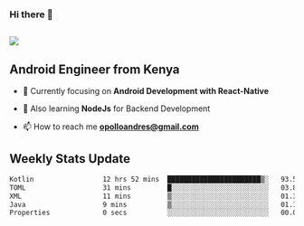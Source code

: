 ### Hi there 👋
<h2 align="left"><img src="https://readme-typing-svg.herokuapp.com?color=000000&lines=I'm+Andrew+Opollo😊;Welcome+to+my+Github😜"> </h2>

## Android Engineer from Kenya


- 🌱 Currently focusing on **Android Development with React-Native**

- 🔭 Also learning **NodeJs** for Backend Development

- 📫 How to reach me **opolloandres@gmail.com**


## Weekly Stats Update
<!--START_SECTION:waka-->

```txt
Kotlin                 12 hrs 52 mins  ███████████████████████▒░   93.56 %
TOML                   31 mins         █░░░░░░░░░░░░░░░░░░░░░░░░   03.85 %
XML                    11 mins         ▒░░░░░░░░░░░░░░░░░░░░░░░░   01.39 %
Java                   9 mins          ▒░░░░░░░░░░░░░░░░░░░░░░░░   01.14 %
Properties             0 secs          ░░░░░░░░░░░░░░░░░░░░░░░░░   00.06 %
```

<!--END_SECTION:waka-->



